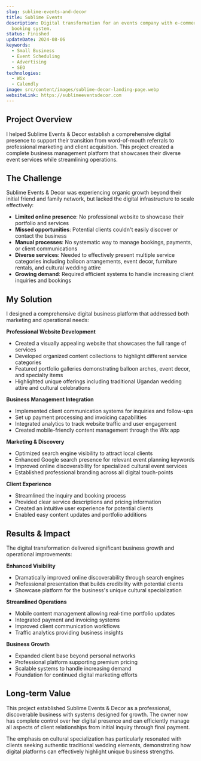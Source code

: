 ```yaml
---
slug: sublime-events-and-decor
title: Sublime Events
description: Digital transformation for an events company with e-commerce and
  booking system.
status: Finished
updateDate: 2024-08-06
keywords:
  - Small Business
  - Event Scheduling
  - Advertising
  - SEO
technologies:
  - Wix
  - Calendly
image: src/content/images/sublime-decor-landing-page.webp
websiteLink: https://sublimeeventsdecor.com
---
```


## Project Overview

I helped Sublime Events & Decor establish a comprehensive digital presence to support their transition from word-of-mouth referrals to professional marketing and client acquisition. This project created a complete business management platform that showcases their diverse event services while streamlining operations.

## The Challenge

Sublime Events & Decor was experiencing organic growth beyond their initial friend and family network, but lacked the digital infrastructure to scale effectively:

- **Limited online presence**: No professional website to showcase their portfolio and services
- **Missed opportunities**: Potential clients couldn't easily discover or contact the business
- **Manual processes**: No systematic way to manage bookings, payments, or client communications
- **Diverse services**: Needed to effectively present multiple service categories including balloon arrangements, event decor, furniture rentals, and cultural wedding attire
- **Growing demand**: Required efficient systems to handle increasing client inquiries and bookings

## My Solution

I designed a comprehensive digital business platform that addressed both marketing and operational needs:

**Professional Website Development**
- Created a visually appealing website that showcases the full range of services
- Developed organized content collections to highlight different service categories
- Featured portfolio galleries demonstrating balloon arches, event decor, and specialty items
- Highlighted unique offerings including traditional Ugandan wedding attire and cultural celebrations

**Business Management Integration**
- Implemented client communication systems for inquiries and follow-ups
- Set up payment processing and invoicing capabilities
- Integrated analytics to track website traffic and user engagement
- Created mobile-friendly content management through the Wix app

**Marketing & Discovery**
- Optimized search engine visibility to attract local clients
- Enhanced Google search presence for relevant event planning keywords
- Improved online discoverability for specialized cultural event services
- Established professional branding across all digital touch-points

**Client Experience**
- Streamlined the inquiry and booking process
- Provided clear service descriptions and pricing information
- Created an intuitive user experience for potential clients
- Enabled easy content updates and portfolio additions

## Results & Impact

The digital transformation delivered significant business growth and operational improvements:

**Enhanced Visibility**
- Dramatically improved online discoverability through search engines
- Professional presentation that builds credibility with potential clients
- Showcase platform for the business's unique cultural specialization

**Streamlined Operations**
- Mobile content management allowing real-time portfolio updates
- Integrated payment and invoicing systems
- Improved client communication workflows
- Traffic analytics providing business insights

**Business Growth**
- Expanded client base beyond personal networks
- Professional platform supporting premium pricing
- Scalable systems to handle increasing demand
- Foundation for continued digital marketing efforts

## Long-term Value

This project established Sublime Events & Decor as a professional, discoverable business with systems designed for growth. The owner now has complete control over her digital presence and can efficiently manage all aspects of client relationships from initial inquiry through final payment.

The emphasis on cultural specialization has particularly resonated with clients seeking authentic traditional wedding elements, demonstrating how digital platforms can effectively highlight unique business strengths.